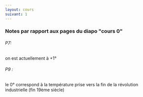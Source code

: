 ```yaml
---
layout: cours
suivant: 1
---
```


### Notes par rapport aux pages du diapo "cours 0"

###### P7:  
on est actuellement à +1°

###### P9 :  
le 0° correspond à la température prise vers la fin de la révolution industrielle (fin 19ème siècle)
